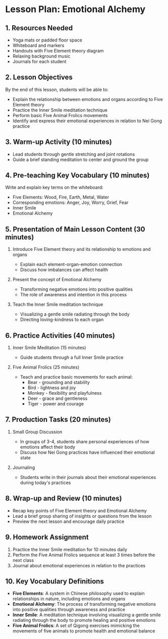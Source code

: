 # Lesson Plan: Emotional Alchemy

## 1. Resources Needed

- Yoga mats or padded floor space
- Whiteboard and markers
- Handouts with Five Element theory diagram
- Relaxing background music
- Journals for each student

## 2. Lesson Objectives

By the end of this lesson, students will be able to:
- Explain the relationship between emotions and organs according to Five Element theory
- Practice the Inner Smile meditation technique
- Perform basic Five Animal Frolics movements
- Identify and express their emotional experiences in relation to Nei Gong practice

## 3. Warm-up Activity (10 minutes)

- Lead students through gentle stretching and joint rotations
- Guide a brief standing meditation to center and ground the group

## 4. Pre-teaching Key Vocabulary (10 minutes)

Write and explain key terms on the whiteboard:
- Five Elements: Wood, Fire, Earth, Metal, Water
- Corresponding emotions: Anger, Joy, Worry, Grief, Fear
- Inner Smile
- Emotional Alchemy

## 5. Presentation of Main Lesson Content (30 minutes)

1. Introduce Five Element theory and its relationship to emotions and organs
   - Explain each element-organ-emotion connection
   - Discuss how imbalances can affect health

2. Present the concept of Emotional Alchemy
   - Transforming negative emotions into positive qualities
   - The role of awareness and intention in this process

3. Teach the Inner Smile meditation technique
   - Visualizing a gentle smile radiating through the body
   - Directing loving-kindness to each organ

## 6. Practice Activities (40 minutes)

1. Inner Smile Meditation (15 minutes)
   - Guide students through a full Inner Smile practice

2. Five Animal Frolics (25 minutes)
   - Teach and practice basic movements for each animal:
     * Bear - grounding and stability
     * Bird - lightness and joy
     * Monkey - flexibility and playfulness
     * Deer - grace and gentleness
     * Tiger - power and courage

## 7. Production Tasks (20 minutes)

1. Small Group Discussion
   - In groups of 3-4, students share personal experiences of how emotions affect their body
   - Discuss how Nei Gong practices have influenced their emotional state

2. Journaling
   - Students write in their journals about their emotional experiences during today's practices

## 8. Wrap-up and Review (10 minutes)

- Recap key points of Five Element theory and Emotional Alchemy
- Lead a brief group sharing of insights or questions from the lesson
- Preview the next lesson and encourage daily practice

## 9. Homework Assignment

1. Practice the Inner Smile meditation for 10 minutes daily
2. Perform the Five Animal Frolics sequence at least 3 times before the next class
3. Journal about emotional experiences in relation to the practices

## 10. Key Vocabulary Definitions

- **Five Elements**: A system in Chinese philosophy used to explain relationships in nature, including emotions and organs
- **Emotional Alchemy**: The process of transforming negative emotions into positive qualities through awareness and practice
- **Inner Smile**: A meditation technique involving visualizing a gentle smile radiating through the body to promote healing and positive emotions
- **Five Animal Frolics**: A set of Qigong exercises mimicking the movements of five animals to promote health and emotional balance